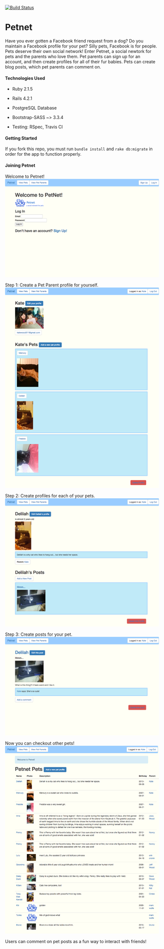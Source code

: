 [![Build Status](https://travis-ci.org/KateWood/petnet.svg?branch=master)](https://travis-ci.org/KateWood/petnet)

# Petnet

Have you ever gotten a Facebook friend request from a dog? Do you maintain a Facebook profile for your pet? Silly pets, Facebook is for people. Pets deserve their own social network! Enter Petnet, a social newtork for pets and the parents who love them.
Pet parents can sign up for an account, and then create profiles for all of their fur babies. Pets can create blog posts, which pet parents can comment on.

#### Technologies Used

* Ruby 2.1.5

* Rails 4.2.1

* PostgreSQL Database

* Bootstrap-SASS ~> 3.3.4

* Testing: RSpec, Travis CI

#### Getting Started

If you fork this repo, you must run `bundle install` and `rake db:migrate` in order for the app to function properly.

#### Joining Petnet

Welcome to Petnet!
<br>
![Petnet Landing Page](/app/assets/images/petnetlanding.png)

Step 1: Create a Pet Parent profile for yourself.
<br>
![Pet Parent Profile](/app/assets/images/petnetparent.png)

Step 2: Create profiles for each of your pets.
<br>
![Pet Profile](/app/assets/images/petnetpetprofile.png)

Step 3: Create posts for your pet.
<br>
![Pet Post](/app/assets/images/petnetpost.png)

Now you can checkout other pets!
<br>
![Pets Directory](/app/assets/images/petnetpets.png)

Users can comment on pet posts as a fun way to interact with friends!






